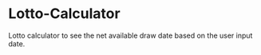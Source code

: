# Lotto-Calculator

Lotto calculator to see the net available draw date based on the user input date.
